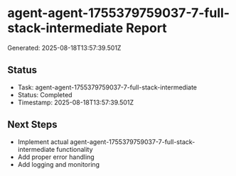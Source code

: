 # agent-agent-1755379759037-7-full-stack-intermediate Report

Generated: 2025-08-18T13:57:39.501Z

## Status
- Task: agent-agent-1755379759037-7-full-stack-intermediate
- Status: Completed
- Timestamp: 2025-08-18T13:57:39.501Z

## Next Steps
- Implement actual agent-agent-1755379759037-7-full-stack-intermediate functionality
- Add proper error handling
- Add logging and monitoring
